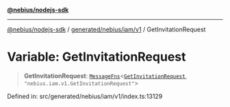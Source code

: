 [**@nebius/nodejs-sdk**](../../../../../README.md)

---

[@nebius/nodejs-sdk](../../../../../README.md) / [generated/nebius/iam/v1](../README.md) / GetInvitationRequest

# Variable: GetInvitationRequest

> **GetInvitationRequest**: [`MessageFns`](../../../../../runtime/protos/core/interfaces/MessageFns.md)\<[`GetInvitationRequest`](../interfaces/GetInvitationRequest.md), `"nebius.iam.v1.GetInvitationRequest"`\>

Defined in: src/generated/nebius/iam/v1/index.ts:13129
